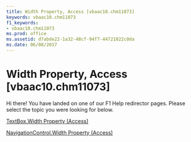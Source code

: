 ```yaml
---
title: Width Property, Access [vbaac10.chm11073]
keywords: vbaac10.chm11073
f1_keywords:
- vbaac10.chm11073
ms.prod: office
ms.assetid: d7abde22-1a32-48cf-94f7-44721022c0da
ms.date: 06/08/2017
---
```



# Width Property, Access [vbaac10.chm11073]

Hi there! You have landed on one of our F1 Help redirector pages. Please select the topic you were looking for below.

[TextBox.Width Property (Access)](http://msdn.microsoft.com/library/0bb72524-6682-f783-e9f9-4fd34a757a40%28Office.15%29.aspx)

[NavigationControl.Width Property (Access)](http://msdn.microsoft.com/library/373efc78-6b33-827a-5b95-9cc9fff7f9e6%28Office.15%29.aspx)


